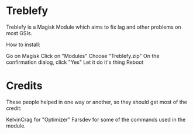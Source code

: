 # Treblefy
Treblefy is a Magisk Module which aims to fix lag and other problems on most GSIs.

How to install:

Go on Magisk
Click on "Modules"
Choose "Treblefy.zip"
On the confirmation dialog, click "Yes"
Let it do it's thing
Reboot


# Credits

These people helped in one way or another, so they should get most of the credit:


KelvinCrag for "Optimizer"
Farsdev for some of the commands used in the module.
